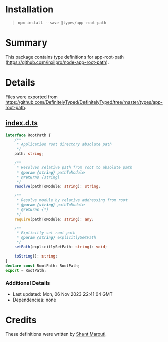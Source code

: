 # Installation
> `npm install --save @types/app-root-path`

# Summary
This package contains type definitions for app-root-path (https://github.com/inxilpro/node-app-root-path).

# Details
Files were exported from https://github.com/DefinitelyTyped/DefinitelyTyped/tree/master/types/app-root-path.
## [index.d.ts](https://github.com/DefinitelyTyped/DefinitelyTyped/tree/master/types/app-root-path/index.d.ts)
````ts
interface RootPath {
    /**
     * Application root directory absolute path
     */
    path: string;

    /**
     * Resolves relative path from root to absolute path
     * @param {string} pathToModule
     * @returns {string}
     */
    resolve(pathToModule: string): string;

    /**
     * Resolve module by relative addressing from root
     * @param {string} pathToModule
     * @returns {*}
     */
    require(pathToModule: string): any;

    /**
     * Explicitly set root path
     * @param {string} explicitlySetPath
     */
    setPath(explicitlySetPath: string): void;

    toString(): string;
}
declare const RootPath: RootPath;
export = RootPath;

````

### Additional Details
 * Last updated: Mon, 06 Nov 2023 22:41:04 GMT
 * Dependencies: none

# Credits
These definitions were written by [Shant Marouti](https://github.com/shantmarouti).

